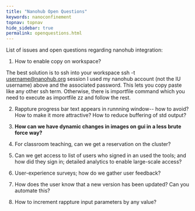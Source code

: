 ```yaml
---
title: "Nanohub Open Questions"
keywords: nanoconfinement
topnav: topnav
hide_sidebar: true
permalink: openquestions.html
---
```


List of issues and open questions regarding nanohub integration:

1. How to enable copy on workspace?

The best solution is to ssh into your workspace 
ssh -t username@nanohub.org session
I used my nanohub account (not the IU username) above and the associated password. This lets you copy paste like any other ssh term.
Otherwise, there is importfile command which you need to execute as importfile zz and follow the rest.

2. Rappture progress bar text appears in runnning window-- how to avoid? How to make it more attractive? How to reduce buffering of std output? 

3. **How can we have dynamic changes in images on gui in a less brute force way?**

4. For classroom teaching, can we get a reservation on the cluster?

5. Can we get access to list of users who signed in an used the tools; and how did they sign in; detailed analytics to enable large-scale access?
6. User-experience surveys; how do we gather user feedback?
7. How does the user know that a new version has been updated? Can you automate this?

8. How to increment rappture input parameters by any value?
